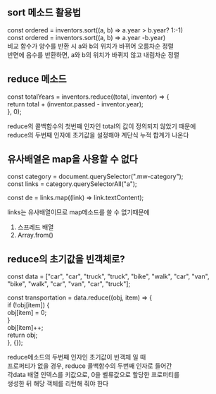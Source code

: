 ## sort 메소드 활용법

const ordered = inventors.sort((a, b) => a.year > b.year? 1:-1)<br/>
const ordered = inventors.sort((a, b) => a.year -b.year)<br/>
비교 함수가 양수를 반환 시 a와 b의 위치가 바뀌어 오름차순 정렬<br/>
반면에 음수를 반환하면, a와 b의 위치가 바뀌지 않고 내림차순 정렬<br/>

## reduce 메소드

const totalYears = inventors.reduce((total, inventor) => { <br/>
return total + (inventor.passed - inventor.year); <br/>
}, 0); <br/>

reduce의 콜백함수의 첫번쨰 인자인 total의 값이 정의되지 않았기 때문에 <br/>
reduce의 두번째 인자에 초기값을 설정해야 계단식 누적 합계가 나온다

## 유사배열은 map을 사용할 수 없다

const category = document.querySelector(".mw-category");<br/>
const links = category.querySelectorAll("a");<br/>

const de = links.map((link) => link.textContent);<br/>

links는 유사배열이므로 map메소드를 쓸 수 없기때문에<br/>

1. 스프레드 배열<br/>
2. Array.from()<br/>

## reduce의 초기값을 빈객체로?

const data = ["car", "car", "truck", "truck", "bike", "walk", "car", "van", "bike", "walk", "car", "van", "car", "truck"];

const transportation = data.reduce((obj, item) => {<br/>
if (!obj[item]) {<br/>
obj[item] = 0;<br/>
}<br/>
obj[item]++;<br/>
return obj;<br/>
}, {});<br/>

reduce메소드의 두번째 인자인 초기값이 빈객체 일 때<br/>
프로퍼티가 없을 경우, reduce 콜백함수의 두번째 인자로 들어간<br/>
각data 배열 인덱스를 키값으로, 0을 벨류값으로 할당한 프로퍼티를 <br/>
생성한 뒤 해당 객체를 리턴해 줘야 한다<br/>

##
